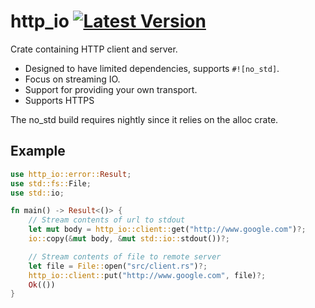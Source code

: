 # http_io [![Latest Version]][crates.io]

[Latest Version]: https://img.shields.io/crates/v/http_io.svg
[crates.io]: https://crates.io/crates/http_io

Crate containing HTTP client and server.

- Designed to have limited dependencies, supports `#![no_std]`.
- Focus on streaming IO.
- Support for providing your own transport.
- Supports HTTPS

The no_std build requires nightly since it relies on the alloc crate.

## Example

```rust
use http_io::error::Result;
use std::fs::File;
use std::io;

fn main() -> Result<()> {
    // Stream contents of url to stdout
    let mut body = http_io::client::get("http://www.google.com")?;
    io::copy(&mut body, &mut std::io::stdout())?;

    // Stream contents of file to remote server
    let file = File::open("src/client.rs")?;
    http_io::client::put("http://www.google.com", file)?;
    Ok(())
}
```

